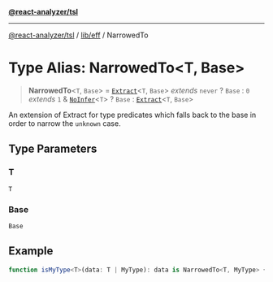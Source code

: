 [**@react-analyzer/tsl**](../../../README.md)

***

[@react-analyzer/tsl](../../../README.md) / [lib/eff](../README.md) / NarrowedTo

# Type Alias: NarrowedTo\<T, Base\>

> **NarrowedTo**\<`T`, `Base`\> = [`Extract`](https://www.typescriptlang.org/docs/handbook/utility-types.html#extracttype-union)\<`T`, `Base`\> *extends* `never` ? `Base` : `0` *extends* `1` & [`NoInfer`](https://www.typescriptlang.org/docs/handbook/utility-types.html#noinfertype)\<`T`\> ? `Base` : [`Extract`](https://www.typescriptlang.org/docs/handbook/utility-types.html#extracttype-union)\<`T`, `Base`\>

An extension of Extract for type predicates which falls back to the base
in order to narrow the `unknown` case.

## Type Parameters

### T

`T`

### Base

`Base`

## Example

```ts
function isMyType<T>(data: T | MyType): data is NarrowedTo<T, MyType> { ... }
```
